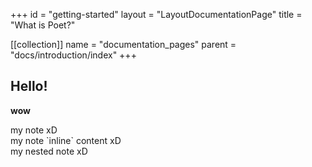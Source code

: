 +++
id = "getting-started"
layout = "LayoutDocumentationPage"
title = "What is Poet?"

[[collection]]
name = "documentation_pages"
parent = "docs/introduction/index"
+++

## Hello!

**wow**

<Note>
    my note xD
</Note>

<div class="formatted-text__note">
    my note `inline` content xD
</div>

<Note>
    <Note>
        <Note>
            my nested note xD
        </Note>
    </Note>
</Note>
